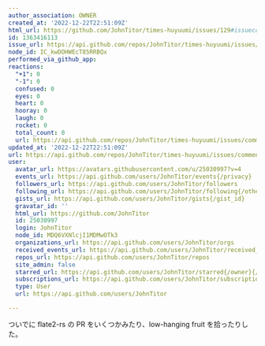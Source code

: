 ```yaml
---
author_association: OWNER
created_at: '2022-12-22T22:51:09Z'
html_url: https://github.com/JohnTitor/times-huyuumi/issues/129#issuecomment-1363416113
id: 1363416113
issue_url: https://api.github.com/repos/JohnTitor/times-huyuumi/issues/129
node_id: IC_kwDOHWEcT85RRBQx
performed_via_github_app: 
reactions:
  "+1": 0
  "-1": 0
  confused: 0
  eyes: 0
  heart: 0
  hooray: 0
  laugh: 0
  rocket: 0
  total_count: 0
  url: https://api.github.com/repos/JohnTitor/times-huyuumi/issues/comments/1363416113/reactions
updated_at: '2022-12-22T22:51:09Z'
url: https://api.github.com/repos/JohnTitor/times-huyuumi/issues/comments/1363416113
user:
  avatar_url: https://avatars.githubusercontent.com/u/25030997?v=4
  events_url: https://api.github.com/users/JohnTitor/events{/privacy}
  followers_url: https://api.github.com/users/JohnTitor/followers
  following_url: https://api.github.com/users/JohnTitor/following{/other_user}
  gists_url: https://api.github.com/users/JohnTitor/gists{/gist_id}
  gravatar_id: ''
  html_url: https://github.com/JohnTitor
  id: 25030997
  login: JohnTitor
  node_id: MDQ6VXNlcjI1MDMwOTk3
  organizations_url: https://api.github.com/users/JohnTitor/orgs
  received_events_url: https://api.github.com/users/JohnTitor/received_events
  repos_url: https://api.github.com/users/JohnTitor/repos
  site_admin: false
  starred_url: https://api.github.com/users/JohnTitor/starred{/owner}{/repo}
  subscriptions_url: https://api.github.com/users/JohnTitor/subscriptions
  type: User
  url: https://api.github.com/users/JohnTitor

---
```

ついでに flate2-rs の PR をいくつかみたり、low-hanging fruit を拾ったりした。